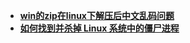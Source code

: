 * [**win的zip在linux下解压后中文乱码问题**](/System%20Release/Linux/question/win的zip在linux下解压后中文乱码问题/README)  
* [**如何找到并杀掉 Linux 系统中的僵尸进程**](/System%20Release/Linux/question/如何找到并杀掉%20Linux%20系统中的僵尸进程/README)  
